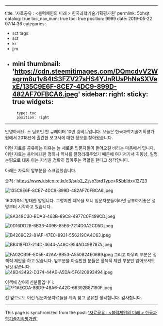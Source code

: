 
---
title: '자료공유 : <블럭체인의 미래 > 한국과학기술기획평가원'
permlink: 5bhxjt
catalog: true
toc_nav_num: true
toc: true
position: 9999
date: 2019-05-22 07:14:36
categories:
- sct
tags:
- sct
- kr
- jjm
- mini
thumbnail: 'https://cdn.steemitimages.com/DQmcdvV2Wsgrm8u1v84tS3FZV27sHS4YJnRUsPhNaSXVexE/135C9E6F-8CE7-4DC9-899D-482AF70FBCA6.jpeg'
sidebar:
    right:
        sticky: true
widgets:
    -
        type: toc
        position: right
---


안녕하세요.
스 팀코인 판 큐레이터 10번 킹비트입니다.
오늘은 한국과학기술기획평가원에서 2018년에 출간한 보고서에 대한 정보를 찾아왔습니다.  

이런 자료를 공유하는 이유는 늘 새로운 입문자들이 들어오길 바라는 마음에서 입니다.  
이런 자료는 용어에대한 정의나 역사를 잘정리래주었기 때문에 여기저기서 귀동냥, 일명 눈팅으로 대충 아는 지식을 정확히 잡아주는 역할을 한다고 생각합니다.  

아래는 자료의 앞부분을 스크랩했습니다.  

출처 : https://www.kistep.re.kr/c3/sub2_2.jsp?brdType=R&bbIdx=12723

![135C9E6F-8CE7-4DC9-899D-482AF70FBCA6.jpeg](https://cdn.steemitimages.com/DQmcdvV2Wsgrm8u1v84tS3FZV27sHS4YJnRUsPhNaSXVexE/135C9E6F-8CE7-4DC9-899D-482AF70FBCA6.jpeg)

160여쪽의 방대한 양입니다.  그렇지만 제목을 보니 입문자분들이라면 공부하기좋은 설명부터 시작하고 있습니다. 

![8A348C30-BDA3-463B-89C8-4977C0F499CD.jpeg](https://cdn.steemitimages.com/DQmabMoTjA6WipANVH5iMMi6mQsvhcyV69BpYh3Hqc1iAa3/8A348C30-BDA3-463B-89C8-4977C0F499CD.jpeg)

![0D16DD28-6B33-409B-85E6-7214D0A2CD5D.jpeg](https://cdn.steemitimages.com/DQme1jMRsAAo6BFMsoFUd7aNtF5cKyx8XNjjb6QL4EvX3NC/0D16DD28-6B33-409B-85E6-7214D0A2CD5D.jpeg)

![B4269C22-81AF-47E0-8931-556219CA4C63.jpeg](https://cdn.steemitimages.com/DQmcQggoohaXLpsS4ntvjBN8uaf41JQF8b2mxHdg6sjRG1g/B4269C22-81AF-47E0-8931-556219CA4C63.jpeg)

![BB418FD7-214D-4644-A48C-954AD49B787A.jpeg](https://cdn.steemitimages.com/DQmboKuw561JNVnJL8AkkDmxRdT574r3uCajMaJjwNHYVqb/BB418FD7-214D-4644-A48C-954AD49B787A.jpeg)


![FA02CB9F-E05E-42AA-BB53-A550B24E06B9.jpeg](https://cdn.steemitimages.com/DQmcX3eqCJMaCSF1Tra5Wm2RFxz2YYyMmLwZVEVGutmr9Vy/FA02CB9F-E05E-42AA-BB53-A550B24E06B9.jpeg)
그리고 마무리 부분은 정책적 제안을 하고 있습니다.  앞부분을 아실만한 분들은 정책적 제안 부분만 읽어보셔도 될것 같습니다.  
 ![49D43492-D374-44AE-A5DA-5F6120993494.jpeg](https://cdn.steemitimages.com/DQmZ7nfiPLWBmFCPkkTzemvxmfT1JceDvLjjARPF4dr9Kag/49D43492-D374-44AE-A5DA-5F6120993494.jpeg)


이책에 참여하신분들입니다.  
![7F1AECDA-8BD9-4BA6-A42C-68392B87190F.jpeg](https://cdn.steemitimages.com/DQmWuBtwrYUHqR2Zu5YF52xM7AoaLe8sm1qpy6mRpLRLSmi/7F1AECDA-8BD9-4BA6-A42C-68392B87190F.jpeg)



전 앞으로도 이런 입문자용자료들을 계속 찾고 공유할 생각합니다.  감사합니다.

- - -

This page is synchronized from the post: ['자료공유 : <블럭체인의 미래 > 한국과학기술기획평가원'](https://steemit.com/@kingbit/5bhxjt)
